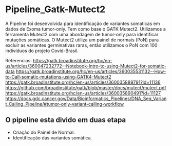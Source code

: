 # Pipeline_Gatk-Mutect2

A Pipeline foi desenvolvida para identificação de variantes somaticas em dados de Exoma tumor-only.
Tem como base o GATK Mutect2.
Utilizamos a ferramenta Mutect2 com uma abordagem de tumor-only para identificar mutações somáticas. 
O Mutect2 utiliza um painel de normais (PoN) para excluir as variantes germinativas raras, então utilizamos o PoN com 100 indivíduos do projeto Covid-Brasil. 



Referencias:
https://gatk.broadinstitute.org/hc/en-us/articles/360047232772--Notebook-Intro-to-using-Mutect2-for-somatic-data
https://gatk.broadinstitute.org/hc/en-us/articles/360035531132--How-to-Call-somatic-mutations-using-GATK4-Mutect2
https://gatk.broadinstitute.org/hc/en-us/articles/360035889791?id=11136
https://github.com/broadinstitute/gatk/blob/master/docs/mutect/mutect.pdf
https://gatk.broadinstitute.org/hc/en-us/articles/360035890491?id=11127
https://docs.gdc.cancer.gov/Data/Bioinformatics_Pipelines/DNA_Seq_Variant_Calling_Pipeline/#tumor-only-variant-calling-workflow

## O pipeline esta divido em duas etapa
  - Criação do Painel de Normal.
  - Identificação das variantes somática.

